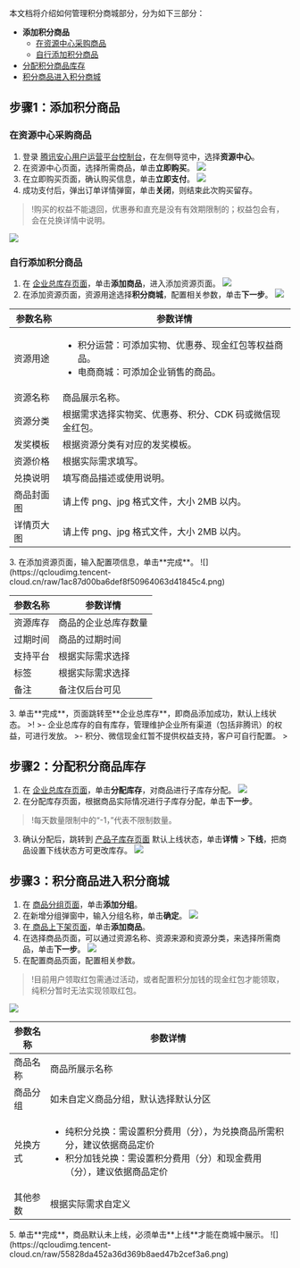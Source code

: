本文档将介绍如何管理积分商城部分，分为如下三部分：
- **添加积分商品**
   - [在资源中心采购商品](#q1)
   - [自行添加积分商品](#q2)
- [分配积分商品库存](#stpe2)
- [积分商品进入积分商城](#stpe3)


## 步骤1：添加积分商品[](id:stpe1)
### 在资源中心采购商品[](id:q1)
1. 登录 [腾讯安心用户运营平台控制台](https://console.cloud.tencent.com/smop/auth/prodMngt)，在左侧导览中，选择**资源中心**。
2. 在资源中心页面，选择所需商品，单击**立即购买**。
![](https://qcloudimg.tencent-cloud.cn/raw/1dece8fb5a39cf5e2e7a042454d1ec42.png)
3. 在立即购买页面，确认购买信息，单击**立即支付**。
![](https://qcloudimg.tencent-cloud.cn/raw/58d8d5d736db2e9fe15bca8b8f383fd8.png)
4. 成功支付后，弹出订单详情弹窗，单击**关闭**，则结束此次购买留存。
>!购买的权益不能退回，优惠券和直充是没有有效期限制的；权益包会有，会在兑换详情中说明。
>
![](https://qcloudimg.tencent-cloud.cn/raw/8904af070d7fbc5b0151bc0121076d37.png)

### 自行添加积分商品[](id:q2)
1. 在 [企业总库存页面](https://console.cloud.tencent.com/smop/inventory/commodity_pool)，单击**添加商品**，进入添加资源页面。
![](https://qcloudimg.tencent-cloud.cn/raw/8663069eed6c24c5a4dde0cbe5bbf870.png)
2. 在添加资源页面，资源用途选择**积分商城**，配置相关参数，单击**下一步**。
![](https://qcloudimg.tencent-cloud.cn/raw/2d0148f847147e192d97cbb4426f2293.png)
<table>
<thead>
<tr>
<th>参数名称</th>
<th>参数详情</th>
</tr>
</thead>
<tbody><tr>
<td>资源用途</td>
<td><ul><li>积分运营：可添加实物、优惠券、现金红包等权益商品。</li><li>电商商城：可添加企业销售的商品。</li></td>
</tr>
<tr>
<td>资源名称</td>
<td>商品展示名称。</td>
</tr>
<tr>
<td>资源分类</td>
<td>根据需求选择实物奖、优惠券、积分、CDK 码或微信现金红包。</td>
</tr>
<tr>
<td>发奖模板</td>
<td>根据资源分类有对应的发奖模板。</td>
</tr>
<tr>
<td>资源价格</td>
<td>根据实际需求填写。</td>
</tr>
<tr>
<td>兑换说明</td>
<td>填写商品描述或使用说明。</td>
</tr>
<tr>
<td>商品封面图</td>
<td>请上传 png、jpg 格式文件，大小 2MB 以内。</td>
</tr>
<tr>
<td>详情页大图</td>
<td>请上传 png、jpg 格式文件，大小 2MB 以内。</td>
</tr>
</tbody></table>
3. 在添加资源页面，输入配置项信息，单击**完成**。
 ![](https://qcloudimg.tencent-cloud.cn/raw/1ac87d00ba6def8f50964063d41845c4.png)
<table>
<thead>
<tr>
<th>参数名称</th>
<th>参数详情</th>
</tr>
</thead>
<tbody><tr>
<td>资源库存</td>
<td>商品的企业总库存数量</td>
</tr>
<tr>
<td>过期时间</td>
<td>商品的过期时间</td>
</tr>
<tr>
<td>支持平台</td>
<td>根据实际需求选择</td>
</tr>
<tr>
<td>标签</td>
<td>根据实际需求选择</td>
</tr>
<tr>
<td>备注</td>
<td>备注仅后台可见</td>
</tr>
</tbody></table>
3. 单击**完成**，页面跳转至**企业总库存**，即商品添加成功，默认上线状态。
>!
>- 企业总库存的自有库存，管理维护企业所有渠道（包括非腾讯）的权益，可进行发放。
>- 积分、微信现金红暂不提供权益支持，客户可自行配置。
>


## 步骤2：分配积分商品库存[](id:stpe2)
1. 在 [企业总库存页面](https://console.cloud.tencent.com/smop/inventory/commodity_pool)，单击**分配库存**，对商品进行子库存分配。
![](https://qcloudimg.tencent-cloud.cn/raw/26607516f22ff90d09994a0dd3e19bbb.png)
2. 在分配库存页面，根据商品实际情况进行子库存分配，单击**下一步**。
>!每天数量限制中的“-1，”代表不限制数量。
>
3. 确认分配后，跳转到 [产品子库存页面](https://console.cloud.tencent.com/smop/inventory/inventory_allocation) 默认上线状态，单击**详情** > **下线**，把商品设置下线状态方可更改库存。
![](https://qcloudimg.tencent-cloud.cn/raw/e21d9da92d886628bfb6a8b2e70b40f5.png)


## 步骤3：积分商品进入积分商城[](id:stpe3)
1. 在 [商品分组页面](https://console.cloud.tencent.com/smop/mall/mall_section)，单击**添加分组**。
2. 在新增分组弹窗中，输入分组名称，单击**确定**。
![](https://qcloudimg.tencent-cloud.cn/raw/64a5692a815df4fe18203a4a5b069297.png)
3. 在[ 商品上下架页面](https://console.cloud.tencent.com/smop/mall/mall_exc_conf)，单击**添加商品**。
4. 在选择商品页面，可以通过资源名称、资源来源和资源分类，来选择所需商品，单击**下一步**。
![](https://qcloudimg.tencent-cloud.cn/raw/1425a255fee3454f405f7b4e8c985e5b.png)
5. 在配置商品页面，配置相关参数。
>!目前用户领取红包需通过活动，或者配置积分加钱的现金红包才能领取，纯积分暂时无法实现领取红包。
>
![](https://qcloudimg.tencent-cloud.cn/raw/f170078beaa88eed9d423e3ddccf6c87.png)
<table>
<thead>
<tr>
<th>参数名称</th>
<th>参数详情</th>
</tr>
</thead>
<tbody><tr>
<td>商品名称</td>
<td>商品所展示名称</td>
</tr>
<tr>
<td>商品分组</td>
<td>如未自定义商品分组，默认选择默认分区</td>
</tr>
<tr>
<td>兑换方式</td>
<td><ul><li>纯积分兑换：需设置积分费用（分），为兑换商品所需积分，建议依据商品定价</li><li>积分加钱兑换：需设置积分费用（分）和现金费用（分），建议依据商品定价</li></ul></td>
</tr>
<tr>
<td>其他参数</td>
<td>根据实际需求自定义</td>
</tr>
</tbody></table>
5. 单击**完成**，商品默认未上线，必须单击**上线**才能在商城中展示。
![](https://qcloudimg.tencent-cloud.cn/raw/55828da452a36d369b8aed47b2cef3a6.png)



